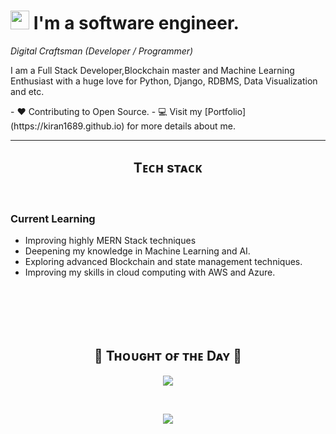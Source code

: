 # <img src="https://emojis.slackmojis.com/emojis/images/1531849430/4246/blob-sunglasses.gif?1531849430" width="30"/> I'm a software engineer. 
*Digital Craftsman (Developer / Programmer)*
<br /> 

<!--Start Intro-->               
<p align="left">I am a Full Stack Developer,Blockchain master and Machine Learning Enthusiast with a huge love for Python, Django, RDBMS, Data Visualization and etc.</p>
- ❤ Contributing to Open Source.
- 💻 Visit my [Portfolio](https://kiran1689.github.io) for more details about me.
<!--End Intro-->

<!--Profile Count Badge-->

---


<!--Languages and Tools Section-->       
<h2 align="center">Tᴇᴄʜ sᴛᴀᴄᴋ</h2> 
<br />

<h3 align="left">Current Learning</h3>
<ul align="left">
  <li>Improving highly MERN Stack techniques</li>
  <li>Deepening my knowledge in Machine Learning and AI.</li>
  <li>Exploring advanced Blockchain and state management techniques.</li>
  <li>Improving my skills in cloud computing with AWS and Azure.</li>
</ul>
<br />
<br />
<br />
<br />  

<h2 align="center">🌟 Tʜᴏᴜɢʜᴛ ᴏғ ᴛʜᴇ Dᴀʏ 🌟</h2>









































































<!--STARTS_HERE_QUOTE_CARD-->
<p align="center">
    <img src="https://readme-daily-quotes.vercel.app/api?author=Herbert%20Hoover&quote=Loyalty%20and%20friendship%20are%20the%20most%20precious%20possessions%20a%20man%20can%20have.&theme=dark&bg_color=220a28&author_color=ffeb95&accent_color=c56a90">
</p>
<!--ENDS_HERE_QUOTE_CARD-->





















































<br/>
<!--Footer--> 
<p align="center">
  <img src="https://capsule-render.vercel.app/api?type=waving&color=gradient&height=65&section=footer"/>
</p>

